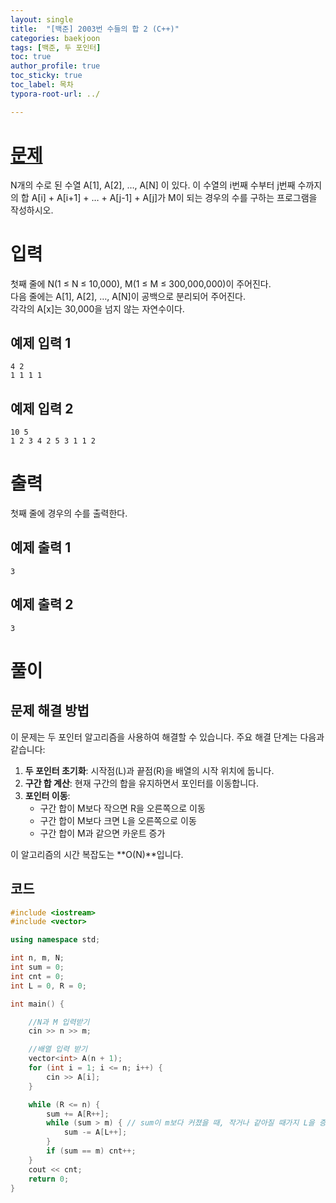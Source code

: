 ```yaml
---
layout: single
title:  "[백준] 2003번 수들의 합 2 (C++)"
categories: baekjoon
tags: [백준, 두 포인터]
toc: true
author_profile: true
toc_sticky: true
toc_label: 목차
typora-root-url: ../

---
```


# [문제](https://www.acmicpc.net/problem/2003)

N개의 수로 된 수열 A[1], A[2], …, A[N] 이 있다. 이 수열의 i번째 수부터 j번째 수까지의 합 A[i] + A[i+1] + … + A[j-1] + A[j]가 M이 되는 경우의 수를 구하는 프로그램을 작성하시오.

# 입력

첫째 줄에 N(1 ≤ N ≤ 10,000), M(1 ≤ M ≤ 300,000,000)이 주어진다.  
다음 줄에는 A[1], A[2], …, A[N]이 공백으로 분리되어 주어진다.  
각각의 A[x]는 30,000을 넘지 않는 자연수이다.

## 예제 입력 1
```
4 2
1 1 1 1
```

## 예제 입력 2
```
10 5
1 2 3 4 2 5 3 1 1 2
```

# 출력

첫째 줄에 경우의 수를 출력한다.

## 예제 출력 1
```
3
```

## 예제 출력 2
```
3
```

# 풀이

## 문제 해결 방법

이 문제는 두 포인터 알고리즘을 사용하여 해결할 수 있습니다. 주요 해결 단계는 다음과 같습니다:

1. **두 포인터 초기화**: 시작점(L)과 끝점(R)을 배열의 시작 위치에 둡니다.
2. **구간 합 계산**: 현재 구간의 합을 유지하면서 포인터를 이동합니다.
3. **포인터 이동**:
   - 구간 합이 M보다 작으면 R을 오른쪽으로 이동
   - 구간 합이 M보다 크면 L을 오른쪽으로 이동
   - 구간 합이 M과 같으면 카운트 증가

이 알고리즘의 시간 복잡도는 **O(N)**입니다.

## 코드

```c++
#include <iostream>
#include <vector>

using namespace std;

int n, m, N;
int sum = 0;
int cnt = 0;
int L = 0, R = 0;

int main() {

    //N과 M 입력받기
    cin >> n >> m;

    //배열 입력 받기
    vector<int> A(n + 1);
    for (int i = 1; i <= n; i++) {
        cin >> A[i];
    }

    while (R <= n) {
        sum += A[R++];
        while (sum > m) { // sum이 m보다 커졌을 때, 작거나 같아질 때가지 L을 증가시켜서 값을 뺀다.
            sum -= A[L++];
        }
        if (sum == m) cnt++;
    }
    cout << cnt;
    return 0;
}
```

